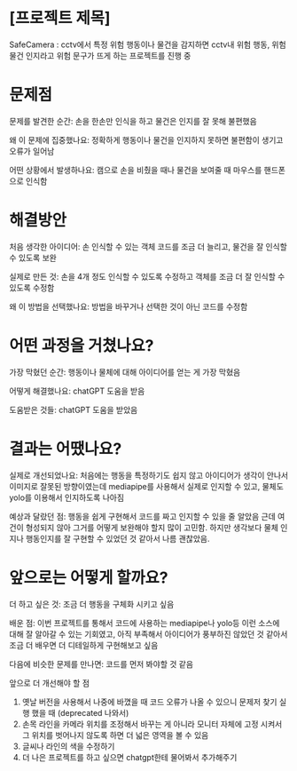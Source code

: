 # [프로젝트 제목]
SafeCamera
: cctv에서 특정 위험 행동이나 물건을 감지하면 cctv내 위험 행동, 위험 물건 인지라고 위험 문구가 뜨게 하는 프로젝트를 진행 중

# 문제점
문제를 발견한 순간: 손을 한손만 인식을 하고 물건은 인지를 잘 못해 불편했음

왜 이 문제에 집중했나요: 정확하게 행동이나 물건을 인지하지 못하면 불편함이 생기고 오류가 일어남

어떤 상황에서 발생하나요: 캠으로 손을 비췄을 때나 물건을 보여줄 때 마우스를 핸드폰으로 인식함

# 해결방안
처음 생각한 아이디어: 손 인식할 수 있는 객체 코드를 조금 더 늘리고, 물건을 잘 인식할 수 있도록 보완

실제로 만든 것: 손을 4개 정도 인식할 수 있도록 수정하고 객체를 조금 더 잘 인식할 수 있도록 수정함

왜 이 방법을 선택했나요: 방법을 바꾸거나 선택한 것이 아닌 코드를 수정함

# 어떤 과정을 거쳤나요?
가장 막혔던 순간: 행동이나 물체에 대해 아이디어를 얻는 게 가장 막혔음

어떻게 해결했나요: chatGPT 도움을 받음 

도움받은 것들: chatGPT 도움을 받았음

# 결과는 어땠나요?
실제로 개선되었나요: 처음에는 행동을 특정하기도 쉽지 않고 아이디어가 생각이 안나서 이미지로 잘못된 방향이였는데 mediapipe를 사용해서 실제로 인지할 수 있고, 물체도 yolo를 이용해서 인지하도록 나아짐

예상과 달랐던 점: 행동을 쉽게 구현해서 코드를 짜고 인지할 수 있을 줄 알았음 근데 여건이 형성되지 않아 그거를 어떻게 보완해야 할지 많이 고민함. 하지만 생각보다 물체 인지나 행동인지를 잘 구현할 수 있었던 것 같아서 나름 괜찮았음.

# 앞으로는 어떻게 할까요?
더 하고 싶은 것: 조금 더 행동을 구체화 시키고 싶음

배운 점: 이번 프로젝트를 통해서 코드에 사용하는 mediapipe나 yolo등 이런 소스에 대해 잘 알아갈 수 있는 기회였고, 아직 부족해서 아이디어가 풍부하진 않았던 것 같아서 조금 더 배우면 더 디테일하게 구현해보고 싶음

다음에 비슷한 문제를 만나면: 코드를 먼저 봐야할 것 같음

앞으로 더 개선해야 할 점
1. 옛날 버전을 사용해서 나중에 바꼈을 때 코드 오류가 나올 수 있으니 문제저 찾기 실행 했을 때 (deprecated 나와서)
2. 손목 라인을 카메라 위치를 조정해서 바꾸는 게 아니라 모니터 자체에 고정 시켜서 그 위치를 벗어나지 않도록 하면 더 넓은 영역을 볼 수 있음
3. 글씨나 라인의 색을 수정하기
4. 더 나은 프로젝트를 하고 싶으면 chatgpt한테 물어봐서 추가해주기
